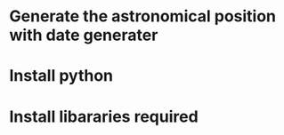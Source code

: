 # Generate the astronomical position with date generater

# Install python

# Install libararies required
